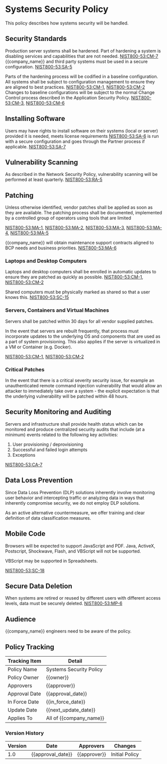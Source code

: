 # Systems Security Policy

This policy describes how systems security will be handled.

## Security Standards

Production server systems shall be hardened.  Part of hardening a system is disabling services and capabilities that
are not needed.  [NIST800-53:CM-7](https://nvd.nist.gov/800-53/Rev4/control/CM-7)  {{company_name}} and third party
systems must be used in a secure configuration. [NIST800-53:SA-5](https://nvd.nist.gov/800-53/Rev4/control/SA-5)  

Parts of the hardening process will be codified in a baseline configuration.  All systems shall be subject to
configuration management to ensure they are aligned to best practices.
[NIST800-53:CM-1](https://nvd.nist.gov/800-53/Rev4/control/CM-1), [NIST800-53:CM-2](https://nvd.nist.gov/800-53/Rev4/control/CM-2)
Changes to baseline configurations will be subject to the normal Change Control process described in the Application
Security Policy. [NIST800-53:CM-3](https://nvd.nist.gov/800-53/Rev4/control/CM-3),
[NIST800-53:CM-6](https://nvd.nist.gov/800-53/Rev4/control/CM-6)

## Installing Software

Users may have rights to install software on their systems (local or server) provided it is needed, meets license
requirements [NIST800-53:SA-6](https://nvd.nist.gov/800-53/Rev4/control/SA-6) is run with a secure configuration and
goes through the Partner process if applicable.  [NIST800-53:SA-7](https://nvd.nist.gov/800-53/Rev4/control/SA-7)

## Vulnerability Scanning

As described in the Network Security Policy, vulnerability scanning will be performed
at least quarterly. [NIST800-53:RA-5](https://nvd.nist.gov/800-53/Rev4/control/RA-5)

## Patching

Unless otherwise identified, vendor patches shall be applied as soon as they are available.  The patching process
shall be documented, implemented by a controlled group of operators using tools that are limited

[NIST800-53:MA-1](https://nvd.nist.gov/800-53/Rev4/control/MA-1),
[NIST800-53:MA-2](https://nvd.nist.gov/800-53/Rev4/control/MA-2),
[NIST800-53:MA-3](https://nvd.nist.gov/800-53/Rev4/control/MA-3),
[NIST800-53:MA-4](https://nvd.nist.gov/800-53/Rev4/control/MA-4),
[NIST800-53:MA-5](https://nvd.nist.gov/800-53/Rev4/control/MA-5)

{{company_name}} will obtain maintenance support contracts aligned to BCP needs and business priorities.
[NIST800-53:MA-6](https://nvd.nist.gov/800-53/Rev4/control/MA-6)

### Laptops and Desktop Computers

Laptops and desktop computers shall be enrolled in automatic updates to ensure they are patched as quickly as possible.
[NIST800-53:CM-1](https://nvd.nist.gov/800-53/Rev4/control/CM-1),
[NIST800-53:CM-2](https://nvd.nist.gov/800-53/Rev4/control/CM-2)

Shared computers must be physically marked as shared so that a user knows this.
[NIST800-53:SC-15](https://nvd.nist.gov/800-53/Rev4/control/SC-15)

### Servers, Containers and Virtual Machines

Servers shall be patched within 30 days for all vendor supplied patches.

In the event that servers are rebuilt frequently, that process must incorporate updates to the underlying OS and
components that are used as a part of system provisioning.  This also applies if the server is virtualized in a VM or
Container (e.g. Docker).

[NIST800-53:CM-1](https://nvd.nist.gov/800-53/Rev4/control/CM-1),
[NIST800-53:CM-2](https://nvd.nist.gov/800-53/Rev4/control/CM-2)

### Critical Patches

In the event that there is a critical severity security issue, for example an unauthenticated remote command injection
vulnerability that would allow an attacker to immediately take over a system - the explicit expectation is that the
underlying vulnerability will be patched within 48 hours.

## Security Monitoring and Auditing

Servers and infrastructure shall provide health status which can be monitored and produce centralized security
audits that include (at a minimum) events related to the following key activities:

1. User provisioning / deprovisioning
1. Successful and failed login attempts
1. Exceptions

[NIST800-53:CA-7](https://nvd.nist.gov/800-53/Rev4/control/CA-7)

## Data Loss Prevention

Since Data Loss Prevention (DLP) solutions inherently involve monitoring user behavior and intercepting traffic or
analyzing data in ways that inherently compromise security, we do not employ DLP solutions.

As an active alternative countermeasure, we offer training and clear definition of data classification measures.

## Mobile Code

Browsers will be expected to support JavaScript and PDF.  Java, ActiveX, Postscript, Shockwave, Flash, and VBScript
will not be supported.

VBScript may be supported in Spreadsheets.

[NIST800-53:SC-18](https://nvd.nist.gov/800-53/Rev4/control/SC-18)

## Secure Data Deletion

When systems are retired or reused by different users with different access levels, data must be securely deleted.
[NIST800-53:MP-6](https://nvd.nist.gov/800-53/Rev4/control/MP-6)

## Audience

{{company_name}} engineers need to be aware of the policy.

## Policy Tracking

| Tracking Item   | Detail |
|-----------------|--------|
| Policy Name     | Systems Security Policy |
| Policy Owner    | {{owner}} |
| Approvers       | {{approver}} |
| Approval Date   | {{approval_date}} |
| In Force Date   | {{in_force_date}} |
| Update Date     | {{next_update_date}} |
| Applies To      | All of {{company_name}} |

### Version History

| Version | Date | Approvers | Changes |
|--|--|--|--|
| 1.0 | {{approval_date}} | {{approver}} | Initial Policy |
